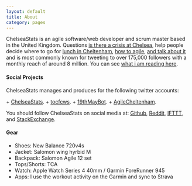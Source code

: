 ```yaml
---
layout: default
title: About
category: pages
---
```


 <p>ChelseaStats is an agile software/web developer and scrum master based in the United Kingdom. Questions 
  <a href="https://isthereacrisis.thechels.uk">is there a crisis at Chelsea</a>, help people decide where to go for <a href="https://lunch.thechels.uk">lunch in Cheltenham</a>, <a href="https://ScrumRadiator.thechels.uk">how to agile</a>, <a href="https://AgileInThePark.thechels.uk">and talk about it</a> and is most commonly known for tweeting to over 175,000 followers with a monthly reach of around 8 million. You can see <a href="/pages/books">what i am reading here</a>.</p>

#### Social Projects

<p>ChelseaStats manages and produces for the following twitter accounts:</p>
+ <a href="https://twitter.com/ChelseaStats">ChelseaStats</a>.
+ <a href="https://twitter.com/tocfcws">tocfcws</a>.
+ <a href="https://twitter.com/19thMayBot">19thMayBot</a>.
+ <a href="https://twitter.com/AgileCheltenham">AgileCheltenham</a>.
  
 
<p>You should follow ChelseaStats on social media at: 
<a href="https://github.com/ChelseaStats">Github</a>, 
<a href="https://reddit.com/user/ChelseaStats">Reddit</a>,
<a href="https://ifttt.com/p/chelseastats/shared">IFTTT</a>, 
and 
<a href="http://stackexchange.com/users/481238/chelseastats">StackExchange</a>.
</p>

#### Gear

- Shoes: New Balance 720v4s 
- Jacket: Salomon wing hyrbid M
- Backpack: Salomon Agile 12 set
- Tops/Shorts: TCA
- Watch: Apple Watch Series 4 40mm / Garmin ForeRunner 945
- Apps: I use the workout activity on the Garmin and sync to Strava
